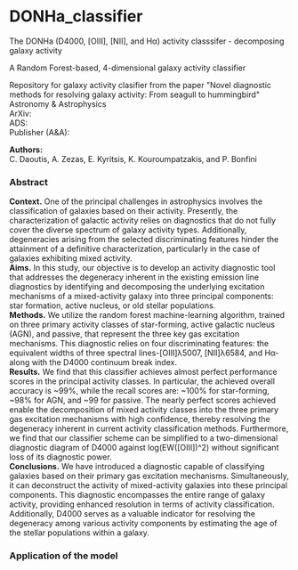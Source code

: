 # DONHa_classifier

The DONHa (D4000, [OIII], [NII], and Hα) activity classsifer - decomposing galaxy activity

A Random Forest-based, 4-dimensional galaxy activity classifier 

Repository for galaxy activity clasifier from the paper "Novel diagnostic methods for resolving galaxy activity: From
seagull to hummingbird"\
Astronomy & Astrophysics\
ArXiv: \
ADS:  \
Publisher (A&A): 

**Authors:**\
C. Daoutis, A. Zezas, E. Kyritsis, K. Kouroumpatzakis, and P. Bonfini

### Abstract 
**Context.**  One of the principal challenges in astrophysics involves the classification of galaxies based on their activity. Presently, the characterization of galactic activity relies on diagnostics that do not fully cover the diverse spectrum of galaxy activity types. Additionally, degeneracies arising from the selected discriminating features hinder the attainment of a definitive characterization, particularly in the case of galaxies exhibiting mixed activity.\
**Aims.**  In this study, our objective is to develop an activity diagnostic tool that addresses the degeneracy inherent in the existing emission line diagnostics by identifying and decomposing the underlying excitation mechanisms of a mixed-activity galaxy into three principal components: star formation, active nucleus, or old stellar populations.\
**Methods.** We utilize the random forest machine-learning algorithm, trained on three primary activity classes of star-forming, active galactic nucleus (AGN), and passive, that represent the three key gas excitation mechanisms. This diagnostic relies on four discriminating features: the equivalent widths of three spectral lines-[OIII]λ5007, [NII]λ6584, and Hα-along with the D4000 continuum break index. \
**Results.**  We find that this classifier achieves almost perfect performance scores in the principal activity classes. In particular, the achieved overall accuracy is ~99%, while the recall scores are: ~100% for star-forming, ~98% for AGN, and ~99 for passive. The nearly perfect scores achieved enable the decomposition of mixed activity classes into the three primary gas excitation mechanisms with high confidence, thereby resolving the degeneracy inherent in current activity classification methods. Furthermore, we find that our classifier scheme can be simplified to a two-dimensional diagnostic diagram of D4000 against log(EW([OIII])^2) without significant loss of its diagnostic power.\
**Conclusions.** We have introduced a diagnostic capable of classifying galaxies based on their primary gas excitation mechanisms. Simultaneously, it can deconstruct the activity of mixed-activity galaxies into these principal components. This diagnostic encompasses the entire range of galaxy activity, providing enhanced resolution in terms of activity classification. Additionally, D4000 serves as a valuable indicator for resolving the degeneracy among various activity components by estimating the age of the stellar populations within a galaxy.

### Application of the model

